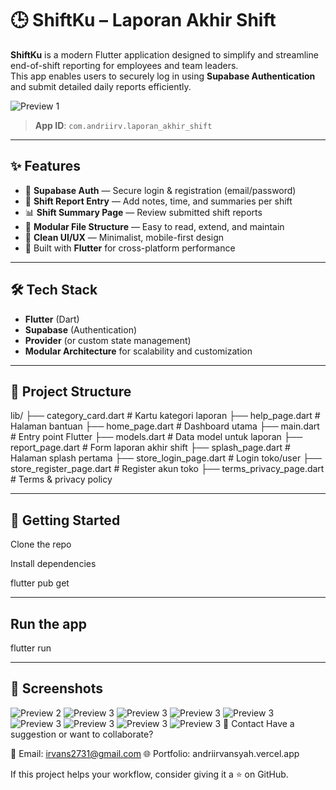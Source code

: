 # 🕒 ShiftKu – Laporan Akhir Shift

**ShiftKu** is a modern Flutter application designed to simplify and streamline end-of-shift reporting for employees and team leaders.  
This app enables users to securely log in using **Supabase Authentication** and submit detailed daily reports efficiently.

![Preview 1](assets/images/img_1.jpeg)
> **App ID**: `com.andriirv.laporan_akhir_shift`

---

## ✨ Features

- 🔐 **Supabase Auth** — Secure login & registration (email/password)
- 📝 **Shift Report Entry** — Add notes, time, and summaries per shift
- 📊 **Shift Summary Page** — Review submitted shift reports
- 📁 **Modular File Structure** — Easy to read, extend, and maintain
- 📱 **Clean UI/UX** — Minimalist, mobile-first design
- 🚀 Built with **Flutter** for cross-platform performance

---

## 🛠 Tech Stack

- **Flutter** (Dart)
- **Supabase** (Authentication)
- **Provider** (or custom state management)
- **Modular Architecture** for scalability and customization

---

## 📂 Project Structure

lib/
├── category_card.dart          # Kartu kategori laporan
├── help_page.dart              # Halaman bantuan
├── home_page.dart              # Dashboard utama
├── main.dart                   # Entry point Flutter
├── models.dart                 # Data model untuk laporan
├── report_page.dart            # Form laporan akhir shift
├── splash_page.dart            # Halaman splash pertama
├── store_login_page.dart       # Login toko/user
├── store_register_page.dart    # Register akun toko
├── terms_privacy_page.dart     # Terms & privacy policy

---

## 🚀 Getting Started
Clone the repo

Install dependencies

flutter pub get

---

## Run the app
flutter run

---

## 📸 Screenshots

![Preview 2](assets/images/Img_2.jpeg)
![Preview 3](assets/images/img_3.jpeg)
![Preview 3](assets/images/img_4.jpeg)
![Preview 3](assets/images/img_5.jpeg)
![Preview 3](assets/images/img_6.jpeg)
![Preview 3](assets/images/img_7.jpeg)
![Preview 3](assets/images/img_8.jpeg)
![Preview 3](assets/images/img_9.jpeg)
![Preview 3](assets/images/img_10.jpeg)
📩 Contact
Have a suggestion or want to collaborate?

📧 Email: irvans2731@gmail.com
🌐 Portfolio: andriirvansyah.vercel.app

If this project helps your workflow, consider giving it a ⭐ on GitHub.
